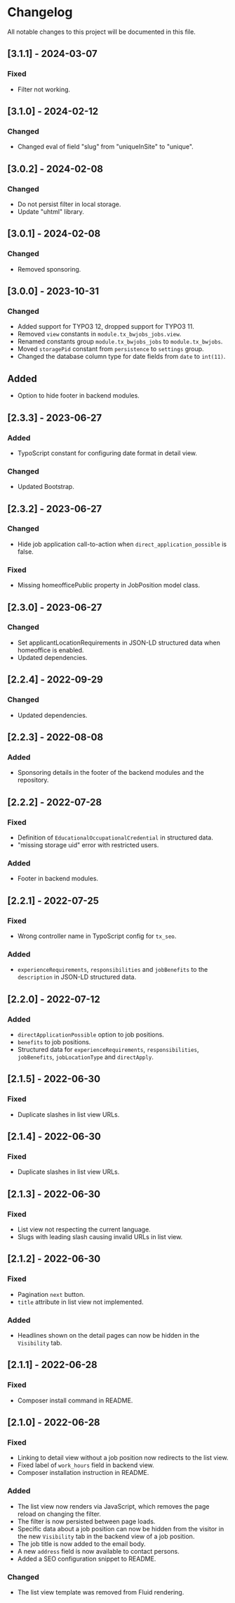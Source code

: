 # Changelog

All notable changes to this project will be documented in this file.


## [3.1.1] - 2024-03-07

### Fixed
- Filter not working.

## [3.1.0] - 2024-02-12

### Changed
- Changed eval of field "slug" from "uniqueInSite" to "unique".

## [3.0.2] - 2024-02-08

### Changed
- Do not persist filter in local storage.
- Update "uhtml" library.

## [3.0.1] - 2024-02-08

### Changed
- Removed sponsoring.

## [3.0.0] - 2023-10-31

### Changed
- Added support for TYPO3 12, dropped support for TYPO3 11.
- Removed `view` constants in `module.tx_bwjobs_jobs.view`.
- Renamed constants group `module.tx_bwjobs_jobs` to `module.tx_bwjobs`.
- Moved `storagePid` constant from `persistence` to `settings` group.
- Changed the database column type for date fields from `date` to `int(11)`.

## Added
- Option to hide footer in backend modules.

## [2.3.3] - 2023-06-27

### Added
- TypoScript constant for configuring date format in detail view.

### Changed
- Updated Bootstrap.

## [2.3.2] - 2023-06-27

### Changed
- Hide job application call-to-action when `direct_application_possible` is false.

### Fixed
- Missing homeofficePublic property in JobPosition model class.

## [2.3.0] - 2023-06-27

### Changed
- Set applicantLocationRequirements in JSON-LD structured data when homeoffice is enabled.
- Updated dependencies.

## [2.2.4] - 2022-09-29

### Changed
- Updated dependencies.

## [2.2.3] - 2022-08-08

### Added
- Sponsoring details in the footer of the backend modules and the repository.

## [2.2.2] - 2022-07-28

### Fixed
- Definition of `EducationalOccupationalCredential` in structured data.
- "missing storage uid" error with restricted users.

### Added
- Footer in backend modules.

## [2.2.1] - 2022-07-25

### Fixed
- Wrong controller name in TypoScript config for `tx_seo`.

### Added
- `experienceRequirements`, `responsibilities` and `jobBenefits` to the `description` in JSON-LD structured data.

## [2.2.0] - 2022-07-12

### Added
- `directApplicationPossible` option to job positions.
- `benefits` to job positions.
- Structured data for `experienceRequirements`, `responsibilities`, `jobBenefits`, `jobLocationType` and `directApply`.

## [2.1.5] - 2022-06-30

### Fixed
- Duplicate slashes in list view URLs.

## [2.1.4] - 2022-06-30

### Fixed
- Duplicate slashes in list view URLs.

## [2.1.3] - 2022-06-30

### Fixed
- List view not respecting the current language.
- Slugs with leading slash causing invalid URLs in list view.

## [2.1.2] - 2022-06-30

### Fixed
- Pagination `next` button.
- `title` attribute in list view not implemented.

### Added
- Headlines shown on the detail pages can now be hidden in the `Visibility` tab.

## [2.1.1] - 2022-06-28

### Fixed
- Composer install command in README.

## [2.1.0] - 2022-06-28

### Fixed
- Linking to detail view without a job position now redirects to the list view.
- Fixed label of `work_hours` field in backend view.
- Composer installation instruction in README.

### Added
- The list view now renders via JavaScript, which removes the page reload on changing the filter.
- The filter is now persisted between page loads.
- Specific data about a job position can now be hidden from the visitor in the new `Visibility` tab in the backend view of a job position.
- The job title is now added to the email body.
- A new `address` field is now available to contact persons.
- Added a SEO configuration snippet to README.

### Changed
- The list view template was removed from Fluid rendering.

